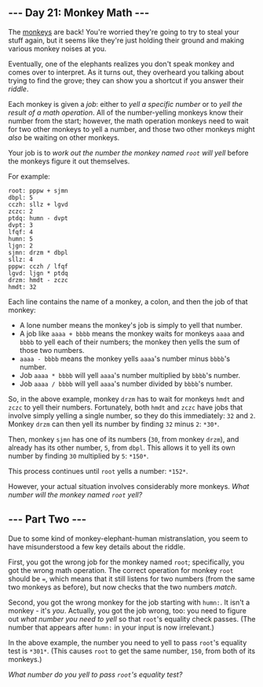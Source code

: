## --- Day 21: Monkey Math ---

The [monkeys][1] are back! You're worried they're going to try to steal your
stuff again, but it seems like they're just holding their ground and making
various monkey noises at you.

Eventually, one of the elephants realizes you don't speak monkey and comes over
to interpret. As it turns out, they overheard you talking about trying to find
the grove; they can show you a shortcut if you answer their *riddle*.

Each monkey is given a *job*: either to *yell a specific number* or to *yell the
result of a math operation*. All of the number-yelling monkeys know their number
from the start; however, the math operation monkeys need to wait for two other
monkeys to yell a number, and those two other monkeys might *also* be waiting on
other monkeys.

Your job is to *work out the number the monkey named `root` will yell* before
the monkeys figure it out themselves.

For example:

```
root: pppw + sjmn
dbpl: 5
cczh: sllz + lgvd
zczc: 2
ptdq: humn - dvpt
dvpt: 3
lfqf: 4
humn: 5
ljgn: 2
sjmn: drzm * dbpl
sllz: 4
pppw: cczh / lfqf
lgvd: ljgn * ptdq
drzm: hmdt - zczc
hmdt: 32

```

Each line contains the name of a monkey, a colon, and then the job of that
monkey:

* A lone number means the monkey's job is simply to yell that number.
* A job like `aaaa + bbbb` means the monkey waits for monkeys `aaaa` and `bbbb`
  to yell each of their numbers; the monkey then yells the sum of those two
  numbers.
* `aaaa - bbbb` means the monkey yells `aaaa`'s number minus `bbbb`'s number.
* Job `aaaa * bbbb` will yell `aaaa`'s number multiplied by `bbbb`'s number.
* Job `aaaa / bbbb` will yell `aaaa`'s number divided by `bbbb`'s number.

So, in the above example, monkey `drzm` has to wait for monkeys `hmdt` and
`zczc` to yell their numbers. Fortunately, both `hmdt` and `zczc` have jobs that
involve simply yelling a single number, so they do this immediately: `32` and
`2`. Monkey `drzm` can then yell its number by finding `32` minus `2`: `*30*`.

Then, monkey `sjmn` has one of its numbers (`30`, from monkey `drzm`), and
already has its other number, `5`, from `dbpl`. This allows it to yell its own
number by finding `30` multiplied by `5`: `*150*`.

This process continues until `root` yells a number: `*152*`.

However, your actual situation involves considerably more monkeys. *What number
will the monkey named `root` yell?*

## --- Part Two ---

Due to some kind of monkey-elephant-human mistranslation, you seem to have
misunderstood a few key details about the riddle.

First, you got the wrong job for the monkey named `root`; specifically, you got
the wrong math operation. The correct operation for monkey `root` should be `=`,
which means that it still listens for two numbers (from the same two monkeys as
before), but now checks that the two numbers *match*.

Second, you got the wrong monkey for the job starting with `humn:`. It isn't a
monkey - it's *you*. Actually, you got the job wrong, too: you need to figure
out *what number you need to yell* so that `root`'s equality check passes. (The
number that appears after `humn:` in your input is now irrelevant.)

In the above example, the number you need to yell to pass `root`'s equality test
is `*301*`. (This causes `root` to get the same number, `150`, from both of its
monkeys.)

*What number do you yell to pass `root`'s equality test?*

[1]: 11
